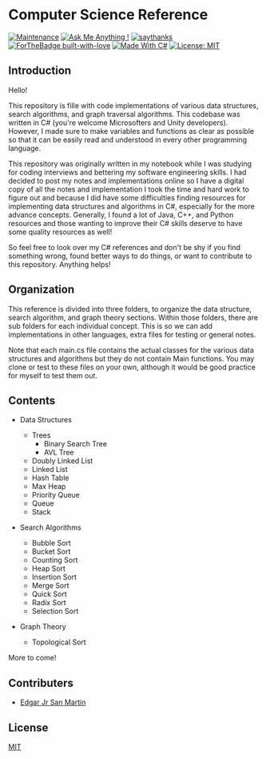 # Computer Science Reference


[![Maintenance](https://img.shields.io/badge/Maintained%3F-yes-green.svg)](https://GitHub.com/Naereen/StrapDown.js/graphs/commit-activity)
[![Ask Me Anything !](https://img.shields.io/badge/Ask%20me-anything-1abc9c.svg)](https://GitHub.com/Naereen/ama)
[![saythanks](https://img.shields.io/badge/say-thanks-ff69b4.svg)](https://saythanks.io/to/kennethreitz) [![ForTheBadge built-with-love](http://ForTheBadge.com/images/badges/built-with-love.svg)](https://GitHub.com/Naereen/)
[![Made With C#](https://img.shields.io/badge/Made%20with-C%23-blueviolet)](https://img.shields.io/badge/Made%20with-C%23-blueviolet) [![License: MIT](https://img.shields.io/badge/License-MIT-yellow.svg)](https://opensource.org/licenses/MIT)



## Introduction

Hello! 

This repository is fille with code implementations of various data structures, search algorithms, and graph traversal algorithms. This codebase was written in C# (you're welcome Microsofters and Unity developers). However, I made sure to make variables and functions as clear as possible so that it can be easily read and understood in every other programming language.

This repository was originally written in my notebook while I was studying for coding interviews and bettering my software engineering skills. I had decided to post my notes and implementations online so I have a digital copy of all the notes and implementation I took the time and hard work to figure out and because I did have some difficulties finding resources for implementing data structures and algorithms in C#, especially for the more advance concepts. Generally, I found a lot of Java, C++, and Python resources and those wanting to improve their C# skills deserve to have some quality resources as well!

So feel free to look over my C# references and don't be shy if you find something wrong, found better ways to do things, or want to contribute to this repository. Anything helps!


## Organization


This reference is divided into three folders, to organize the data structure, search algorithm, and graph theory sections. Within those folders, there are sub folders for each individual concept. This is so we can add implementations in other languages, extra files for testing or general notes.

Note that each main.cs file contains the actual classes for the various data structures and algorithms but they do not contain Main functions. You may clone or test to these files on your own, although it would be good practice for myself to test them out.



## Contents


* Data Structures
    * Trees
        * Binary Search Tree
        * AVL Tree
    * Doubly Linked List
    * Linked List
    * Hash Table
    * Max Heap
    * Priority Queue
    * Queue
    * Stack

* Search Algorithms
    * Bubble Sort
    * Bucket Sort
    * Counting Sort
    * Heap Sort
    * Insertion Sort
    * Merge Sort
    * Quick Sort
    * Radix Sort
    * Selection Sort

* Graph Theory
    * Topological Sort


More to come!


## Contributers

* [Edgar Jr San Martin](https://github.com/ej-sanmartin)


## License

[MIT](https://github.com/mcinglis/markdown-licenses/blob/master/mit.md)